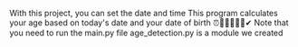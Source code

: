 With this project, you can set the date and time This program calculates your age based on today's date and your date of birth ⏰👶👱‍♂️👨‍🦳✔ 
Note that you need to run the main.py
file age_detection.py is a module we created
